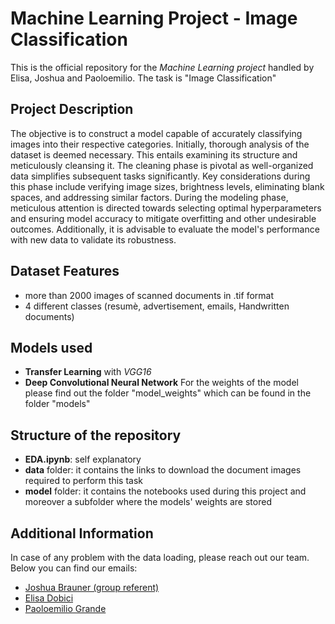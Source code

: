 # Machine Learning Project - Image Classification

This is the official repository for the *Machine Learning project* handled by Elisa, Joshua and Paoloemilio. The task is "Image Classification" 

## Project Description
The objective is to construct a model capable of accurately classifying images into their
respective categories. Initially, thorough analysis of the dataset is deemed necessary. This
entails examining its structure and meticulously cleansing it. The cleaning phase is pivotal as
well-organized data simplifies subsequent tasks significantly. Key considerations during this
phase include verifying image sizes, brightness levels, eliminating blank spaces, and addressing
similar factors. During the modeling phase, meticulous attention is directed towards selecting
optimal hyperparameters and ensuring model accuracy to mitigate overfitting and other
undesirable outcomes. Additionally, it is advisable to evaluate the model's performance with
new data to validate its robustness.

## Dataset Features
- more than 2000 images of scanned documents in .tif format
- 4 different classes (resumè, advertisement, emails, Handwritten documents)

## Models used
- **Transfer Learning** with *VGG16*
- **Deep Convolutional Neural Network**
For the weights of the model please find out the folder "model_weights" which can be found in the folder "models"

## Structure of the repository
- **EDA.ipynb**: self explanatory
- **data** folder: it contains the links to download the document images required to perform this task
- **model** folder: it contains the notebooks used during this project and moreover a subfolder where the models' weights are stored


## Additional Information

In case of any problem with the data loading, please reach out our team. Below you can find our emails:

- [Joshua Brauner (group referent)](mailto:joshua.brauner@studenti.luiss.it)
- [Elisa Dobici](mailto:elisa.dobici@studenti.luiss.it)
- [Paoloemilio Grande](mailto:paoloemilio.grande@studenti.luiss.it)
